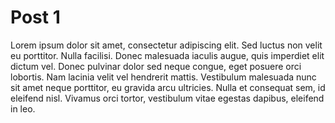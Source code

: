 # Post 1

Lorem ipsum dolor sit amet, consectetur adipiscing elit. Sed luctus non velit eu porttitor. Nulla facilisi. Donec malesuada iaculis augue, quis imperdiet elit dictum vel. Donec pulvinar dolor sed neque congue, eget posuere orci lobortis. Nam lacinia velit vel hendrerit mattis. Vestibulum malesuada nunc sit amet neque porttitor, eu gravida arcu ultricies. Nulla et consequat sem, id eleifend nisl. Vivamus orci tortor, vestibulum vitae egestas dapibus, eleifend in leo.
